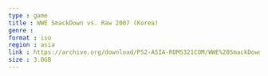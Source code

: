 ```yaml
---
type : game
title : WWE SmackDown vs. Raw 2007 (Korea)
genre : 
format : iso
region : asia
link : https://archive.org/download/PS2-ASIA-ROMS321COM/WWE%20SmackDown%20vs.%20Raw%202007%20%28Korea%29.7z
size : 3.0GB
---
```


